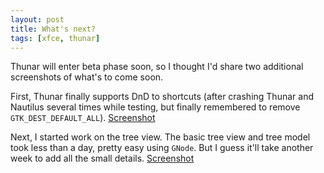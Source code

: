 ```yaml
---
layout: post
title: What's next?
tags: [xfce, thunar]
---
```


Thunar will enter beta phase soon, so I thought I'd share two additional screenshots of what's to come soon.

First, Thunar finally supports DnD to shortcuts (after crashing Thunar and Nautilus several times while testing, but finally remembered to remove `GTK_DEST_DEFAULT_ALL`). <a href="/images/2006/thunar-shortcuts-dnd.png">Screenshot</a>

Next, I started work on the tree view. The basic tree view and tree model took less than a day, pretty easy using <code>GNode</code>. But I guess it'll take another week to add all the small details. <a href="/images/2006/thunar-tree-view.png">Screenshot</a>


